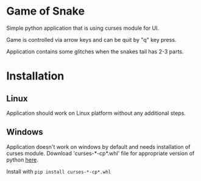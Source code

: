 # Game of Snake #
Simple python application that is using curses module for UI.

Game is controlled via arrow keys and can be quit by "q" key press.

Application contains some glitches when the snakes tail has 2-3 parts.

# Installation #
## Linux ##
Application should work on Linux platform without any additional steps.

## Windows ##
Application doesn't work on windows by default and needs installation of curses module.
Download 'curses-\*-cp\*.whl' file for appropriate version of python [here](http://www.lfd.uci.edu/~gohlke/pythonlibs/#curses).

Install with `pip install curses-*-cp*.whl`
